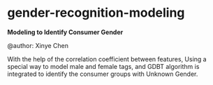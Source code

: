 # gender-recognition-modeling
**Modeling to Identify Consumer Gender**

@author: Xinye Chen

With the help of the correlation coefficient between features, Using a special way to model male and female tags, and GDBT algorithm is integrated to identify the consumer groups with Unknown Gender.
